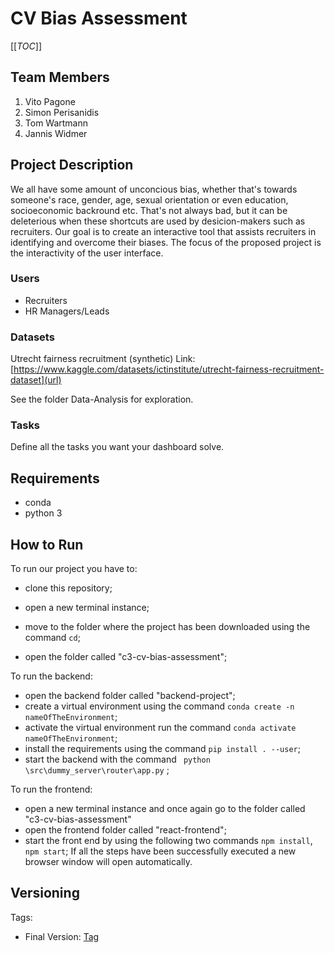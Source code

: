 # CV Bias Assessment

[[_TOC_]]

## Team Members
1. Vito Pagone
2. Simon Perisanidis
3. Tom Wartmann
4. Jannis Widmer

## Project Description 
We all have some amount of unconcious bias, whether that's towards someone's race, gender, age, sexual orientation or even education, socioeconomic backround etc. That's not always bad, but it can be deleterious when these shortcuts are used by desicion-makers such as recruiters.
Our goal is to create an interactive tool that assists recruiters in identifying and overcome their biases. The focus of the proposed project is the interactivity of the user interface.


### Users
- Recruiters
- HR Managers/Leads

### Datasets
Utrecht fairness recruitment (synthetic)
Link: [https://www.kaggle.com/datasets/ictinstitute/utrecht-fairness-recruitment-dataset](url)

See the folder Data-Analysis for exploration.

### Tasks
Define all the tasks you want your dashboard solve.



## Requirements
- conda
- python 3

## How to Run

To run our project you have to:
- clone this repository;
- open a new terminal instance;
- move to the folder where the project has been downloaded using the command ```cd```;

- open the folder called "c3-cv-bias-assessment";

To run the backend:
- open the backend folder called "backend-project";
- create a virtual environment using the command ```conda create -n nameOfTheEnvironment```;
- activate the virtual environment run the command ```conda activate nameOfTheEnvironment```;
- install the requirements using the command ```pip install . --user```;
- start the backend with the command ``` python \src\dummy_server\router\app.py``` ;

To run the frontend:
- open a new terminal instance and once again go to the folder called "c3-cv-bias-assessment"
- open the frontend folder called "react-frontend";
- start the front end by using the following two commands ```npm install```, ```npm start```;
If all the steps have been successfully executed a new browser window will open automatically.





## Versioning

Tags:
- Final Version: [Tag](https://gitlab.inf.ethz.ch/course-xai-iml23/c3-cv-bias-assessment/-/tags/final_submission)


